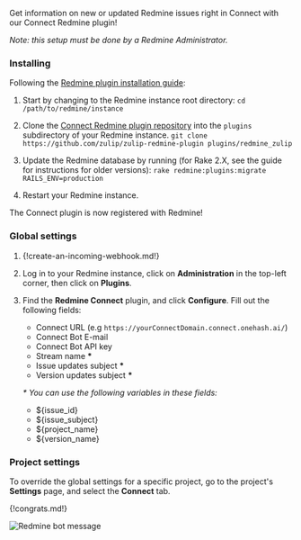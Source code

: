 Get information on new or updated Redmine issues right in
Connect with our Connect Redmine plugin!

_Note: this setup must be done by a Redmine Administrator._

### Installing

Following the [Redmine plugin installation guide][1]:

1. Start by changing to the Redmine instance root directory:
  `cd /path/to/redmine/instance`

1. Clone the [Connect Redmine plugin repository][2] into the `plugins` subdirectory
   of your Redmine instance.
   `git clone https://github.com/zulip/zulip-redmine-plugin plugins/redmine_zulip`

1. Update the Redmine database by running (for Rake 2.X, see
   the guide for instructions for older versions):
   `rake redmine:plugins:migrate RAILS_ENV=production`

1. Restart your Redmine instance.

The Connect plugin is now registered with Redmine!

### Global settings

1. {!create-an-incoming-webhook.md!}

2. Log in to your Redmine instance, click on **Administration** in the top-left
corner, then click on **Plugins**.

3. Find the **Redmine Connect** plugin, and click **Configure**. Fill
out the following fields:

    * Connect URL (e.g `https://yourConnectDomain.connect.onehash.ai/`)
    * Connect Bot E-mail
    * Connect Bot API key
    * Stream name __*__
    * Issue updates subject __*__
    * Version updates subject __*__

    _* You can use the following variables in these fields:_

    * ${issue_id}
    * ${issue_subject}
    * ${project_name}
    * ${version_name}

### Project settings

To override the global settings for a specific project, go to the
project's **Settings** page, and select the **Connect** tab.

{!congrats.md!}

![Redmine bot message](/static/images/integrations/redmine/001.png)

[1]: https://www.redmine.org/projects/redmine/wiki/Plugins
[2]: https://github.com/zulip/zulip-redmine-plugin

